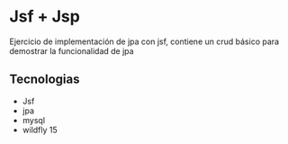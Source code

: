 # Jsf + Jsp
Ejercicio de implementación de jpa con jsf, contiene un crud básico para demostrar la funcionalidad de jpa

## Tecnologias

- Jsf
- jpa
- mysql
- wildfly 15